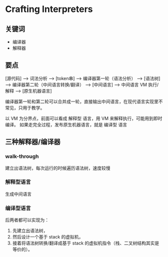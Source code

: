 # Crafting Interpreters

## 关键词

- 编译器
- 解释器

## 要点

[源代码] --> 词法分析 --> [token串] --> 编译器第一轮（语法分析） --> [语法树] --> 编译器第二轮（中间语言转换/翻译） --> [中间语言] --> 中间语言 VM 执行/解释 --> [原生机器语言]

编译器第一轮和第二轮可以合并成一轮，直接输出中间语言，在现代语言实现里不常见，只用于教学。

以 VM 为分界点，前面可以看成 解释型 语言，用 VM 来解释执行，可能用到即时编译。
如果走完全过程，发布原生机器语言，就是 编译型 语言

## 三种解释器/编译器

### walk-through
建立出语法树，每次运行的时候遍历语法树，速度较慢

### 解释型语言 
生成中间语言

### 编译型语言  

后两者都可以实现为：
1. 先建立出语法树，
2. 然后设计一个基于 stack 的虚拟机，
3. 接着将语法树转换/翻译成基于 stack 的虚拟机指令（栈、二叉树结构其实是等价的）。
